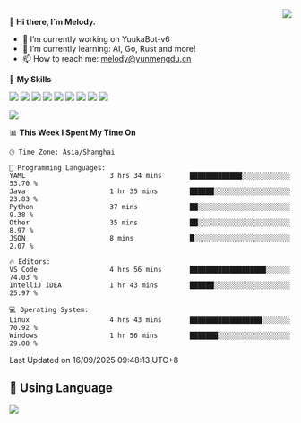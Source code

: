 <a href="#">
  <img align="right" src="https://github-readme-stats.vercel.app/api?username=melodyyuuka&count_private=true&show_icons=true" />
</a>

**👋 Hi there, I`m Melody.**

- 🔭 I’m currently working on YuukaBot-v6
- 🌱 I’m currently learning: AI, Go, Rust and more!
- 📫 How to reach me: melody@yunmengdu.cn

🌟 **My Skills** 

![](https://img.shields.io/badge/-Python-3e74a2?style=flat-square&logo=Python&logoColor=fff)
![](https://img.shields.io/badge/-Java-007396?style=flat-square&logo=OpenJDK&logoColor=fff)
![](https://img.shields.io/badge/-Node.js-339933?style=flat-square&logo=Node.js&logoColor=fff)
![](https://img.shields.io/badge/-Git-f05032?style=flat-square&logo=git&logoColor=fff)
![](https://img.shields.io/badge/-PostgreSQL-4169e1?style=flat-square&logo=PostgreSQL&logoColor=fff)
![](https://img.shields.io/badge/-Rust-000000?style=flat-square&logo=rust&logoColor=fff)
![](https://img.shields.io/badge/-VSCode-007acc?style=flat-square&logo=Visual-Studio-Code&logoColor=fff)
![](https://img.shields.io/badge/-FastAPI-009688?style=flat-square&logo=FastAPI&logoColor=fff)
![](https://img.shields.io/badge/-Linux-000000?style=flat-square&logo=Linux&logoColor=fff)


![](https://wakatime.com/badge/user/fa6dc0e2-47c5-4d2d-ae45-69fec6f2122c.svg)

<!--START_SECTION:waka-->
📊 **This Week I Spent My Time On** 

```text
🕑︎ Time Zone: Asia/Shanghai

💬 Programming Languages: 
YAML                     3 hrs 34 mins       █████████████░░░░░░░░░░░░   53.70 % 
Java                     1 hr 35 mins        ██████░░░░░░░░░░░░░░░░░░░   23.83 % 
Python                   37 mins             ██░░░░░░░░░░░░░░░░░░░░░░░    9.38 % 
Other                    35 mins             ██░░░░░░░░░░░░░░░░░░░░░░░    8.97 % 
JSON                     8 mins              █░░░░░░░░░░░░░░░░░░░░░░░░    2.07 % 

🔥 Editors: 
VS Code                  4 hrs 56 mins       ███████████████████░░░░░░   74.03 % 
IntelliJ IDEA            1 hr 43 mins        ██████░░░░░░░░░░░░░░░░░░░   25.97 % 

💻 Operating System: 
Linux                    4 hrs 43 mins       ██████████████████░░░░░░░   70.92 % 
Windows                  1 hr 56 mins        ███████░░░░░░░░░░░░░░░░░░   29.08 % 
```


 Last Updated on 16/09/2025 09:48:13 UTC+8
<!--END_SECTION:waka-->

## 🥰 **Using Language**

![](https://github-readme-stats.vercel.app/api/wakatime?username=MelodyYuyuko&layout=compact&hide_border=true)
